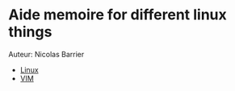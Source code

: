 Aide memoire for different linux things
================================================

Auteur: Nicolas Barrier

- [Linux](linux)
- [VIM](vim)


